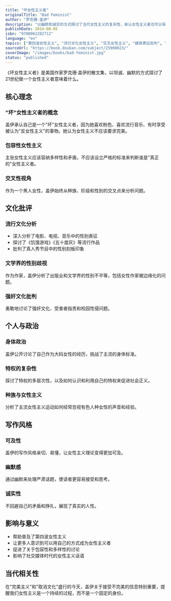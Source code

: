 ```yaml
---
title: "坏女性主义者"
originalTitle: "Bad Feminist"
author: "罗克珊·盖伊"
description: "以幽默和诚实的方式探讨了当代女性主义的复杂性，承认女性主义者也可以有矛盾和不完美。"
publishDate: 2014-08-05
isbn: "9780062282712"
language: "en"
topics: ["第四波女性主义", "流行文化女性主义", "交叉女性主义", "媒体表征批判", "女性文学批评"]
sourceUrl: "https://book.douban.com/subject/25908023/"
coverImage: "/images/books/bad-feminist.jpg"
status: "published"
---
```


《坏女性主义者》是美国作家罗克珊·盖伊的散文集，以坦诚、幽默的方式探讨了21世纪做一个女性主义者意味着什么。

## 核心理念

### "坏"女性主义者的概念
盖伊承认自己是一个"坏"女性主义者，因为她喜欢粉色、喜欢流行音乐、有时享受被认为"反女性主义"的事物。她认为女性主义不应该要求完美。

### 包容性女性主义
主张女性主义应该容纳多样性和矛盾，不应该设立严格的标准来判断谁是"真正的"女性主义者。

### 交叉性视角
作为一个黑人女性，盖伊始终从种族、阶级和性别的交叉点来分析问题。

## 文化批评

### 流行文化分析
- 深入分析了电影、电视、音乐中的性别表征
- 探讨了《饥饿游戏》《五十度灰》等流行作品
- 批判了真人秀节目中的性别刻板印象

### 文学界的性别歧视
作为作家，盖伊分析了出版业和文学界的性别不平等，包括女性作家被边缘化的问题。

### 强奸文化批判
勇敢地讨论了强奸文化、受害者指责和校园性侵问题。

## 个人与政治

### 身体政治
盖伊公开讨论了自己作为大码女性的经历，挑战了主流的身体标准。

### 特权的复杂性
探讨了特权的多层次性，以及如何认识和利用自己的特权来促进社会正义。

### 种族与女性主义
分析了主流女性主义运动如何经常忽视有色人种女性的声音和经验。

## 写作风格

### 可及性
盖伊的写作风格亲切、易懂，让女性主义理论变得更加可及。

### 幽默感
通过幽默来处理严肃话题，使读者更容易接受和思考。

### 诚实性
不回避自己的矛盾和挣扎，展现了真实的人性。

## 影响与意义

- 帮助普及了第四波女性主义
- 让更多人意识到可以用自己的方式成为女性主义者
- 促进了关于包容性和多样性的讨论
- 影响了社交媒体时代的女性主义话语

## 当代相关性

在"完美主义"和"取消文化"盛行的今天，盖伊关于接受不完美的信息特别重要，提醒我们女性主义是一个持续的过程，而不是一个固定的身份。
